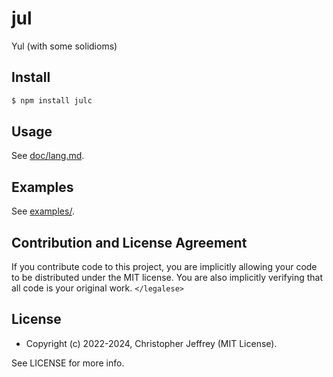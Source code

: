 # jul

Yul (with some solidioms)

## Install

``` sh
$ npm install julc
```

## Usage

See [doc/lang.md][1].

## Examples

See [examples/][2].

## Contribution and License Agreement

If you contribute code to this project, you are implicitly allowing your code
to be distributed under the MIT license. You are also implicitly verifying that
all code is your original work. `</legalese>`

## License

- Copyright (c) 2022-2024, Christopher Jeffrey (MIT License).

See LICENSE for more info.

[1]: https://github.com/warpdex/jul/blob/master/doc/lang.md
[2]: https://github.com/warpdex/jul/tree/master/doc/examples
